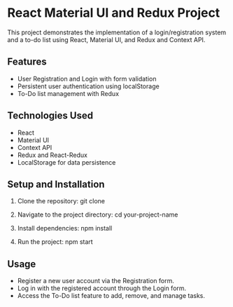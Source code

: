 # React Material UI and Redux Project

This project demonstrates the implementation of a login/registration system and a to-do list using React, Material UI, and Redux and Context API.

## Features

- User Registration and Login with form validation
- Persistent user authentication using localStorage
- To-Do list management with Redux

## Technologies Used

- React
- Material UI
- Context API
- Redux and React-Redux
- LocalStorage for data persistence

## Setup and Installation

1. Clone the repository:
git clone <repository-url>


2. Navigate to the project directory:
cd your-project-name

3. Install dependencies:
npm install

4. Run the project:
npm start

## Usage

- Register a new user account via the Registration form.
- Log in with the registered account through the Login form.
- Access the To-Do list feature to add, remove, and manage tasks.
